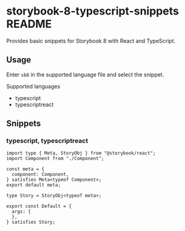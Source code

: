 # storybook-8-typescript-snippets README

Provides basic snippets for Storybook 8 with React and TypeScript.

## Usage

Enter `sb8` in the supported language file and select the snippet.

Supported languages

- typescript
- typescriptreact

## Snippets

### typescript, typescriptreact

```tsx
import type { Meta, StoryObj } from "@storybook/react";
import Component from "./Component";

const meta = {
  component: Component,
} satisfies Meta<typeof Component>;
export default meta;

type Story = StoryObj<typeof meta>;

export const Default = {
  args: {
  },
} satisfies Story;

```
